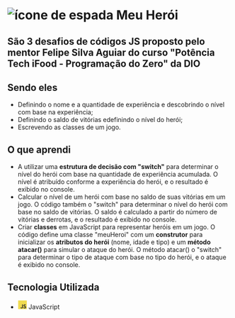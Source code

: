 # <img src="https://github.com/miguellcapistrano/desafio-felipao/assets/149817927/2e80b09d-f959-4b8c-8bcd-d75324b7ebea" alt="ícone de espada" width="20" height="20"/> Meu Herói



## São 3 desafios de códigos JS proposto pelo mentor Felipe Silva Aguiar do curso "Potência Tech iFood - Programação do Zero" da DIO

## Sendo eles

- Definindo o nome e a quantidade de experiência e descobrindo o nível com base na experiência;
- Definindo o saldo de vitórias edefinindo o nível do herói;
- Escrevendo as classes de um jogo.

## O que aprendi

- A utilizar uma **estrutura de decisão com "switch"** para determinar o nível do herói com base na quantidade de experiência acumulada. O nível é atribuído conforme a experiência do herói, e o resultado é exibido no console.
- Calcular o nível de um herói com base no saldo de suas vitórias em um jogo. O código também o "switch" para determinar o nível do herói com base no saldo de vitórias. O saldo é calculado a partir do número de vitórias e derrotas, e o resultado é exibido no console.
- Criar **classes** em JavaScript para representar heróis em um jogo. O código define uma classe "meuHeroi" com um **construtor** para inicializar os **atributos do herói** (nome, idade e tipo) e um **método atacar()** para simular o ataque do herói. O método atacar() o "switch" para determinar o tipo de ataque com base no tipo do herói, e o ataque é exibido no console.

## Tecnologia Utilizada

- <img src="https://raw.githubusercontent.com/devicons/devicon/master/icons/javascript/javascript-original.svg" alt="JavaScript" width="20" height="20"/> JavaScript
